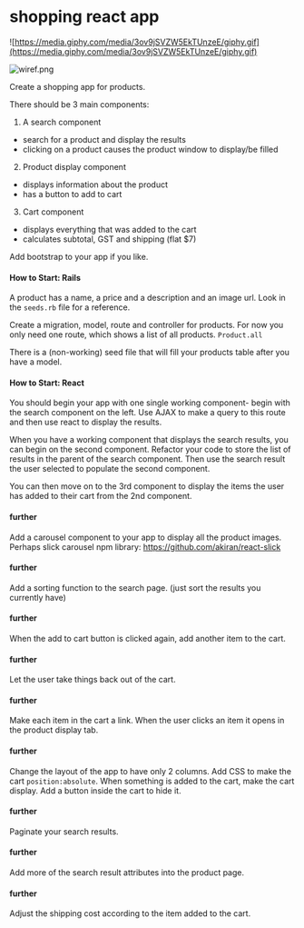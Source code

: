 # shopping react app
![https://media.giphy.com/media/3ov9jSVZW5EkTUnzeE/giphy.gif](https://media.giphy.com/media/3ov9jSVZW5EkTUnzeE/giphy.gif)

![wiref.png](wiref.png)

Create a shopping app for products.

There should be 3 main components:

1. A search component
  - search for a product and display the results
  - clicking on a product causes the product window to display/be filled
  
2. Product display component
  - displays information about the product
  - has a button to add to cart
  
3. Cart component
  - displays everything that was added to the cart
  - calculates subtotal, GST and shipping (flat $7)
  
Add bootstrap to your app if you like.

#### How to Start: Rails
A product has a name, a price and a description and an image url. Look in the `seeds.rb` file for a reference.

Create a migration, model, route and controller for products. For now you only need one route, which shows a list of all products. `Product.all`

There is a (non-working) seed file that will fill your products table after you have a model.

#### How to Start: React
You should begin your app with one single working component- begin with the search component on the left. Use AJAX to make a query to this route and then use react to display the results.

When you have a working component that displays the search results, you can begin on the second component. Refactor your code to store the list of results in the parent of the search component. Then use the search result the user selected to populate the second component.

You can then move on to the 3rd component to display the items the user has added to their cart from the 2nd component.

#### further
Add a carousel component to your app to display all the product images. Perhaps slick carousel npm library: https://github.com/akiran/react-slick
  
#### further
Add a sorting function to the search page. (just sort the results you currently have)

#### further
When the add to cart button is clicked again, add another item to the cart.

#### further
Let the user take things back out of the cart.

#### further
Make each item in the cart a link. When the user clicks an item it opens in the product display tab.

#### further
Change the layout of the app to have only 2 columns. Add CSS to make the cart `position:absolute`. When something is added to the cart, make the cart display. Add a button inside the cart to hide it.

#### further
Paginate your search results.

#### further
Add more of the search result attributes into the product page.

#### further
Adjust the shipping cost according to the item added to the cart.

